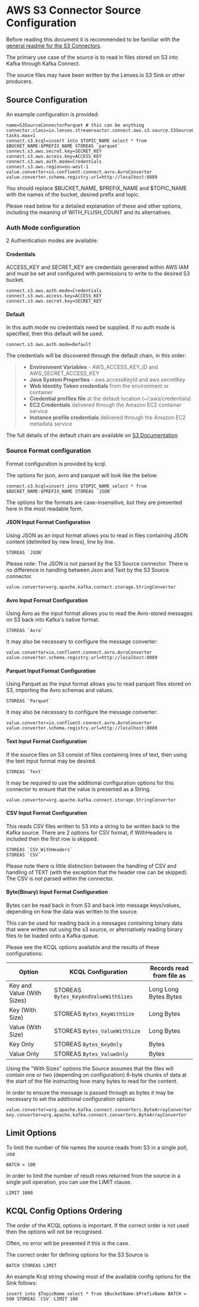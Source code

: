 # AWS S3 Connector Source Configuration

Before reading this document it is recommended to be familiar with the [general readme for the S3 Connectors](README-sink.md).

The primary use case of the source is to read in files stored on S3 into Kafka through Kafka Connect.

The source files may have been written by the Lenses.io S3 Sink or other producers.


## Source Configuration

An example configuration is provided:

    name=S3SourceConnectorParquet # this can be anything
    connector.class=io.lenses.streamreactor.connect.aws.s3.source.S3SourceConnectorDeprecated
    tasks.max=1
    connect.s3.kcql=insert into $TOPIC_NAME select * from $BUCKET_NAME:$PREFIX_NAME STOREAS `parquet`
    connect.s3.aws.secret.key=SECRET_KEY
    connect.s3.aws.access.key=ACCESS_KEY
    connect.s3.aws.auth.mode=Credentials
    connect.s3.aws.region=eu-west-1
    value.converter=io.confluent.connect.avro.AvroConverter
    value.converter.schema.registry.url=http://localhost:8089

You should replace $BUCKET_NAME, $PREFIX_NAME and $TOPIC_NAME with the names of the bucket, desired prefix and topic.

Please read below for a detailed explanation of these and other options, including the meaning of WITH_FLUSH_COUNT and its alternatives.


### Auth Mode configuration

2 Authentication modes are available:

#### Credentials

ACCESS_KEY and SECRET_KEY are credentials generated within AWS IAM and must be set and configured with permissions to write to the desired S3 bucket.

    connect.s3.aws.auth.mode=Credentials
    connect.s3.aws.access.key=ACCESS_KEY
    connect.s3.aws.secret.key=SECRET_KEY


#### Default

In this auth mode no credentials need be supplied.  If no auth mode is specified, then this default will be used.

    connect.s3.aws.auth.mode=Default
    
The credentials will be discovered through the default chain, in this order:

> * **Environment Variables** - AWS_ACCESS_KEY_ID and AWS_SECRET_ACCESS_KEY
> * **Java System Properties** - aws.accessKeyId and aws.secretKey
> * **Web Identity Token credentials** from the environment or container
> * **Credential profiles file** at the default location (~/.aws/credentials)
> * **EC2 Credentials** delivered through the Amazon EC2 container service
> * **Instance profile credentials** delivered through the Amazon EC2 metadata service

The full details of the default chain are available on [S3 Documentation](https://docs.aws.amazon.com/AWSJavaSDK/latest/javadoc/com/amazonaws/auth/DefaultAWSCredentialsProviderChain.html)


### Source Format configuration

Format configuration is provided by kcql.

The options for json, avro and parquet will look like the below:

    connect.s3.kcql=insert into $TOPIC_NAME select * from $BUCKET_NAME:$PREFIX_NAME STOREAS `JSON`

The options for the formats are case-insensitive, but they are presented here in the most readable form.

#### JSON Input Format Configuration

Using JSON as an input format allows you to read in files containing JSON content (delimited by new lines), line by line.

    STOREAS `JSON`

Please note: The JSON is not parsed by the S3 Source connector.  There is no difference in handling between Json and Text by the S3 Source connector.

    value.converter=org.apache.kafka.connect.storage.StringConverter

#### Avro Input Format Configuration

Using Avro as the input format allows you to read the Avro-stored messages on S3 back into Kafka's native format.

    STOREAS `Avro`
    
    
It may also be necessary to configure the message converter:

    value.converter=io.confluent.connect.avro.AvroConverter
    value.converter.schema.registry.url=http://localhost:8089 
    
#### Parquet Input Format Configuration

Using Parquet as the input format allows you to read parquet files stored on S3, importing the Avro schemas and values.

    STOREAS `Parquet`
    
It may also be necessary to configure the message converter:

    value.converter=io.confluent.connect.avro.AvroConverter
    value.converter.schema.registry.url=http://localhost:8089 


#### Text Input Format Configuration

If the source files on S3 consist of files containing lines of text, then using the text input format may be desired. 

    STOREAS `Text`
    
It may be required to use the additional configuration options for this connector to ensure that the value is presented as a String.

    value.converter=org.apache.kafka.connect.storage.StringConverter
    

#### CSV Input Format Configuration

This reads CSV files written to S3 into a string to be written back to the Kafka source.
There are 2 options for CSV format, if WithHeaders is included then the first row is skipped.

    STOREAS `CSV_WithHeaders`
    STOREAS `CSV`

Please note there is little distinction between the handling of CSV and handling of TEXT (with the exception that the header row can be skipped).  The CSV is not parsed within the connector.
    
#### Byte(Binary) Input Format Configuration

Bytes can be read back in from S3 and back into message keys/values, depending on how the data was written to the source.

This can be used for reading back in a messages containing binary data that were written out using the s3 source, or alternatively reading binary files to be loaded onto a Kafka queue.

Please see the KCQL options available and the results of these configurations:


| Option                     | KCQL Configuration                   | Records read from file as  |
|----------------------------|--------------------------------------|----------------------------|
| Key and Value (With Sizes) | STOREAS `Bytes_KeyAndValueWithSizes` | Long Long Bytes Bytes      | 
| Key (With Size)            | STOREAS `Bytes_KeyWithSize`          | Long Bytes                 |
| Value (With Size)          | STOREAS `Bytes_ValueWithSize`        | Long Bytes                 |
| Key Only                   | STOREAS `Bytes_KeyOnly`              | Bytes                      |
| Value Only                 | STOREAS `Bytes_ValueOnly`            | Bytes                      |


Using the "With Sizes" options the Source assumes that the files will contain one or two (depending on configuration) 8-byte chunks of data at the start of the file instructing how many bytes to read for the content.

In order to ensure the message is passed through as bytes it may be necessary to set the additional configuration options

    value.converter=org.apache.kafka.connect.converters.ByteArrayConverter
    key.converter=org.apache.kafka.connect.converters.ByteArrayConverter


## Limit Options

To limit the number of file names the source reads from S3 in a single poll, use

    BATCH = 100

In order to limit the number of result rows returned from the source in a single poll operation, you can use the LIMIT clause.

    LIMIT 1000
    

## KCQL Config Options Ordering

The order of the KCQL options is important.  If the correct order is not used then the options will not be recognised.

Often, no error will be presented if this is the case.

The correct order for defining options for the S3 Source is

    BATCH STOREAS LIMIT

An example Kcql string showing most of the available config options for the Sink follows:

    insert into $TopicName select * from $BucketName:$PrefixName BATCH = 500 STOREAS `CSV` LIMIT 100



